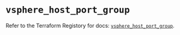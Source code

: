 # `vsphere_host_port_group`

Refer to the Terraform Registory for docs: [`vsphere_host_port_group`](https://registry.terraform.io/providers/hashicorp/vsphere/2.5.0/docs/resources/host_port_group).
